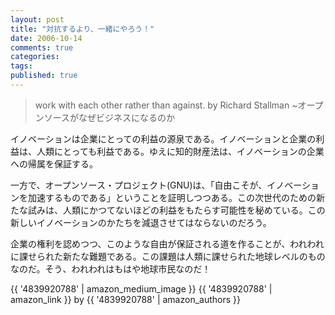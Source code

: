 ```yaml
---
layout: post
title: "対抗するより、一緒にやろう！"
date: 2006-10-14
comments: true
categories:
tags:
published: true
---
```



> work with each other rather than against.
by Richard Stallman 
~オープンソースがなぜビジネスになるのか

イノベーションは企業にとっての利益の源泉である。イノベーションと企業の利益は、人類にとっても利益である。ゆえに知的財産法は、イノベーションの企業への帰属を保証する。

一方で、オープンソース・プロジェクト(GNU)は、「自由こそが、イノベーションを加速するものである」ということを証明しつつある。この次世代のための新たな試みは、人類にかつてないほどの利益をもたらす可能性を秘めている。この新しいイノベーションのかたちを減退させてはならないのだろう。

企業の権利を認めつつ、このような自由が保証される道を作ることが、われわれに課せられた新たな難題である。この課題は人類に課せられた地球レベルのものなのだ。そう、われわれはもはや地球市民なのだ！

{{ '4839920788' | amazon_medium_image }}
{{ '4839920788' | amazon_link }} by {{ '4839920788' | amazon_authors }}
